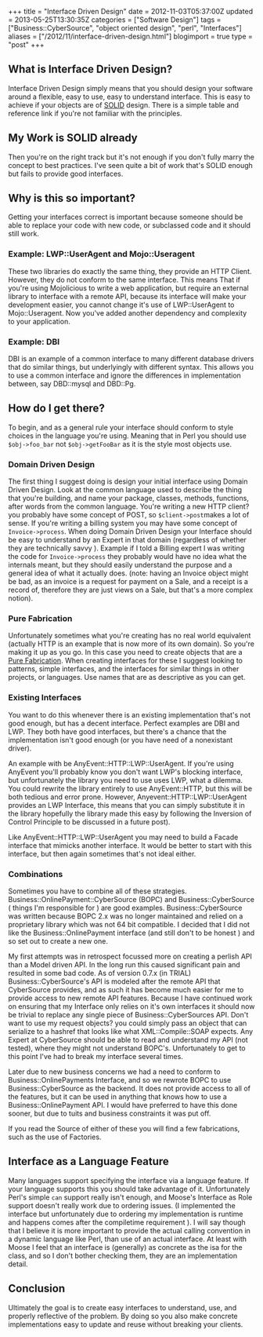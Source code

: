 +++
title = "Interface Driven Design"
date = 2012-11-03T05:37:00Z
updated = 2013-05-25T13:30:35Z
categories = ["Software Design"]
tags = ["Business::CyberSource", "object oriented design",  "perl", "Interfaces"]
aliases = ["/2012/11/interface-driven-design.html"]
blogimport = true 
type = "post"
+++

## What is Interface Driven Design?

Interface Driven Design simply means that you should design your software around a flexible, easy to use, easy to
understand interface. This is easy to achieve if your objects are of [SOLID][solid] design. There is a simple table and
reference link if you're not familiar with the principles.

## My Work is SOLID already

Then you're on the right track but it's not enough if you don't fully marry the concept to best practices. I've seen
quite a bit of work that's SOLID enough but fails to provide good interfaces.

## Why is this so important?

Getting your interfaces correct is important because someone should be able to replace your code with new code, or
subclassed code and it should still work.

### Example: LWP::UserAgent and Mojo::Useragent

These two libraries do exactly the same thing, they provide an HTTP Client. However, they do not conform to the same
interface. This means That if you're using Mojolicious to write a web application, but require an external library to
interface with a remote API, because its interface will make your development easier, you cannot change it's use of
LWP::UserAgent to Mojo::Useragent. Now you've added another dependency and complexity to your application.

### Example: DBI

DBI is an example of a common interface to many different database drivers that do similar things, but underlyingly
with different syntax. This allows you to use a common interface and ignore the differences in implementation between,
say DBD::mysql and DBD::Pg.

## How do I get there?

To begin, and as a general rule your interface should conform to style choices in the language you're using. Meaning
that in Perl you should use `$obj->foo_bar` not `$obj->getFooBar` as it is the style most objects use.

### Domain Driven Design

The first thing I suggest doing is design your initial interface using Domain Driven Design. Look at the common
language used to describe the thing that you're building, and name your package, classes, methods, functions, after
words from the common language. You're writing a new HTTP client? you probably have some concept of POST, so 
`$client->post`makes a lot of sense. If you're writing a billing system you may have some concept of `Invoice->process`.
When doing Domain Driven Design your Interface should be easy to understand by an Expert in that domain (regardless of
whether they are technically savvy ). Example if I told a Billing expert I was writing the code for `Invoice->process`
they probably would have no idea what the internals meant, but they should easily understand the purpose and a general
idea of what it actually does. (note: having an Invoice object might be bad, as an invoice is a request for payment on
a Sale, and a receipt is a record of, therefore they are just views on a Sale, but that's a more complex notion).

### Pure Fabrication

Unfortunately sometimes what you're creating has no real world equivalent (actually HTTP is an example that is now more
of its own domain). So you're making it up as you go. In this case you need to create objects that are a 
[Pure Fabrication][grasp]. When creating interfaces for these I suggest looking to patterns, simple interfaces, and the
interfaces for similar things in other projects, or languages. Use names that are as descriptive as you can get.

### Existing Interfaces

You want to do this whenever there is an existing implementation that's not good enough, but has a decent interface.
Perfect examples are DBI and LWP. They both have  good interfaces, but there's a chance that the implementation isn't
good enough (or you have need of a nonexistant driver).

An example with be AnyEvent::HTTP::LWP::UserAgent. If you're using AnyEvent you'll probably know you don't want LWP's
blocking interface, but unfortunately the library you need to use uses LWP, what a dilemma. You could rewrite the
library entirely to use AnyEvent::HTTP, but this will be both tedious and error prone. However,
Anyevent::HTTP::LWP::UserAgent provides an LWP Interface, this means that you can simply substitute it in the library 
hopefully the library made this easy by following the Inversion of Control Principle to be discussed in a future post).

Like AnyEvent::HTTP::LWP::UserAgent you may need to build a Facade interface that mimicks another interface. It would
be better to start with this interface, but then again sometimes that's not ideal either.

### Combinations

Sometimes you have to combine all of these strategies. Business::OnlinePayment::CyberSource (BOPC) and
Business::CyberSource ( things I'm responsible for ) are good examples. Business::CyberSource was written because BOPC
2.x was no longer maintained and relied on a proprietary library which was not 64 bit compatible. I decided that I did
not like the Business::OnlinePayment interface (and still don't to be honest ) and so set out to create a new one.

My first attempts was in retrospect focussed more on creating a perlish API than a Model driven API. In the long run
this caused significant pain and resulted in some bad code. As of version 0.7.x (in TRIAL) Business::CyberSource's API
is modeled after the remote API that CyberSource provides, and as such it has become much easier for me to provide
access to new remote API features. Because I have continued work on ensuring that my Interface only relies on it's own
interfaces it should now be trivial to replace any single piece of Business::CyberSources API. Don't want to use my
request objects? you could simply pass an object that can serialize to a hashref that looks like what
XML::Compile::SOAP expects. Any Expert at CyberSource should be able to read and understand my API (not tested), where
they might not understand BOPC's. Unfortunately to get to this point I've had to break my interface several times.

Later due to new business concerns we had  a need to conform to Business::OnlinePayments Interface, and so we rewrote
BOPC to use Business::CyberSource as the backend. It does not provide access to all of the features, but it can be used
in anything that knows how to use a Business::OnlinePayment API. I would have preferred to have this done sooner, but
due to tuits and business constraints it was put off.

If you read the Source of either of these you will find a few fabrications, such as the use of Factories.

## Interface as a Language Feature

Many languages support specifying the interface via a language feature. If your language supports this you should take
advantage of it. Unfortunately Perl's simple `can` support really isn't enough, and Moose's Interface as
Role support doesn't really work due to ordering issues. (I implemented the interface but unfortunately due to ordering
my implementation is runtime and happens comes after the compiletime requirement ). I will say though that I believe it
is more important to provide the actual calling convention in a dynamic language like Perl, than use of an actual
interface. At least with Moose I feel that an interface is (generally) as concrete as the isa for the class, and so I
don't bother checking them, they are an implementation detail.

## Conclusion

Ultimately the goal is to create easy interfaces to understand, use, and properly reflective of the problem. By doing
so you also make concrete implementations easy to update and reuse without breaking your clients.

[solid]: https://en.wikipedia.org/wiki/SOLID_(object-oriented_design)
[grasp]: https://en.wikipedia.org/wiki/GRASP_(object-oriented_design)#Pure_Fabrication
